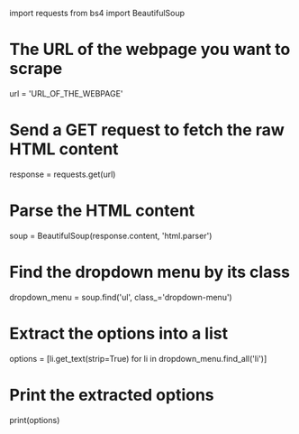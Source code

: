import requests
from bs4 import BeautifulSoup

# The URL of the webpage you want to scrape
url = 'URL_OF_THE_WEBPAGE'

# Send a GET request to fetch the raw HTML content
response = requests.get(url)

# Parse the HTML content
soup = BeautifulSoup(response.content, 'html.parser')

# Find the dropdown menu by its class
dropdown_menu = soup.find('ul', class_='dropdown-menu')

# Extract the options into a list
options = [li.get_text(strip=True) for li in dropdown_menu.find_all('li')]

# Print the extracted options
print(options)
